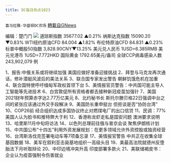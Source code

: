 ```yaml
---
title: DC每日热点1023
---
```

`喜马拉雅-华盛顿DC农场` [轉載自GNews](https://gnews.org/zh-hans/1613309/)

编辑：楚门门
![](https://assets.gnews.org/wp-content/uploads/2021/10/DF63293E-4EC7-4951-BBD6-6439A57A8B1F-scaled.jpeg)
道琼斯指数 35677.02 ▲0.21%
纳斯达克指数 15090.20 ▼0.83%
WTI纽约原油CFD 84.004 ▲1.82%
布伦特原油CFD 84.831 ▲0.23%
标普中概股50指数 3,828.90CNY▼13.25%
美元兑人民币 1USD=6.385RMB
美元兑港币 1USD=7.772HKD
国际黄金 1792.65美元/盎司
全球CCP病毒感染人数 243,902,079 例

1、报告:中俄关系或将继续加强 美国应做好准备迎接挑战
2、拜登与马克龙再次通话，修补潜艇风波后的美法关系
3、联合国专家发出警告 朝鲜饥饿危机在加重
4、联合国特使呼吁缅甸军政权首领下台
5、美情报官员警告：中共国可能主导人工智能等先进技术
6、白宫敦促所有资格者都去接种新冠疫苗加强针
7、美国2021财年预算赤字达2.77万亿美元
8、北约秘书长 斯托尔滕贝格22日强调中台之间的紧张应该通过外交手段解决
9、美国防长重申挺台 但拒谈是否“协防台湾”
10、COP26前 经合组织达成多国协议终止对燃煤电厂的出口信贷
11、民调：77% 美国人认为脸书和推特弊大于利
12、香港称龙虾走私是国安问题 澳洲要求说明
13、哈里斯11月中旬将访法
14、以色列总理前往俄与普京会谈 聚焦伊朗核计划
15、中共国公布“十四五”利用外资发展规划：在更多领域允许外资控股或独资经营
16、台湾斯洛伐克签署电动车等7项备忘录
17、美情报官警告 中共正在收集全球基因数据
18、美军在叙利亚击毙基地组织一高级头目
19、美最高法院就德州反堕胎法下月听取辩论
20、中印边境冲突升高 印度部署多款火
21、美联储褐皮书：企业认为疫苗强制令伤害就业

